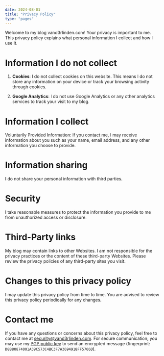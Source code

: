```yaml
---
date: 2024-08-01
title: "Privacy Policy"
type: "pages"
---
```


Welcome to my blog vand3rlinden.com! Your privacy is important to me. This privacy policy explains what personal information I collect and how I use it. 

# Information I do not collect
1. **Cookies**: I do not collect cookies on this website. This means I do not store any information on your device or track your browsing activity through cookies.

2. **Google Analytics**: I do not use Google Analytics or any other analytics services to track your visit to my blog. 

# Information I collect
Voluntarily Provided Information: If you contact me, I may receive information about you such as your name, email address, and any other information you choose to provide.

# Information sharing
I do not share your personal information with third parties.

# Security
I take reasonable measures to protect the information you provide to me from unauthorized access or disclosure.

# Third-Party links
My blog may contain links to other Websites. I am not responsible for the privacy practices or the content of these third-party Websites. Please review the privacy policies of any third-party sites you visit.

# Changes to this privacy policy
I may update this privacy policy from time to time. You are advised to review this privacy policy periodically for any changes.

# Contact me
If you have any questions or concerns about this privacy policy, feel free to contact me at [security@vand3rlinden.com](mailto:security@vand3rlinden.com). For secure communication, you may use my [PGP public key](https://vand3rlinden.com/encryption/pgp-security-publickey.txt) to send an encrypted message (fingerprint: `D8B80874001A39C573C4BC3F7A3694918FF5706D`).